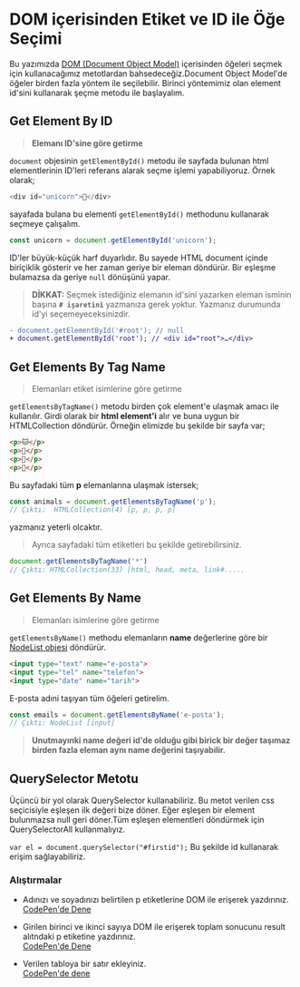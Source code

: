 # DOM içerisinden Etiket ve ID ile Öğe Seçimi

Bu yazımızda [DOM (Document Object Model)](https://developer.mozilla.org/en-US/docs/Web/API/Document_Object_Model) içerisinden öğeleri seçmek için kullanacağımız metotlardan bahsedeceğiz.Document Object Model'de öğeler birden fazla yöntem ile seçilebilir. Birinci yöntemimiz olan element id'sini kullanarak şeçme metodu ile başlayalım.

## Get Element By ID
> **Elemanı ID'sine göre getirme**

`document` objesinin `getElementById()` metodu ile sayfada bulunan html elementlerinin ID'leri referans alarak seçme işlemi yapabiliyoruz. Örnek olarak;

```js
<div id="unicorn">🦄</div>
```
sayafada bulana bu elementi `getElementById()` methodunu kullanarak seçmeye çalışalım.

```js
const unicorn = document.getElementById('unicorn');
```

ID'ler büyük-küçük harf duyarlıdır. Bu sayede HTML document içinde biriçiklik gösterir ve her zaman geriye bir eleman döndürür. Bir eşleşme bulamazsa da geriye `null` dönüşünü yapar.

> **DİKKAT:** Seçmek istediğiniz elemanın id'sini yazarken eleman isminin başına **`# işaretini`** yazmanıza gerek yoktur. Yazmanız durumunda id'yi seçemeyeceksinizdir. 

```diff
- document.getElementById('#root'); // null
+ document.getElementById('root'); // <div id=​"root">​…​</div>​
```

## Get Elements By Tag Name
> Elemanları etiket isimlerine göre getirme

`getElementsByTagName()` metodu birden çok element'e ulaşmak amacı ile kullanılır.
Girdi olarak bir **html element'i** alır ve buna uygun bir HTMLCollection döndürür. Örneğin elimizde bu şekilde bir sayfa var;

```html
<p>🐱</p>
<p>🐰</p>
<p>🐯</p>
<p>🐧</p>
```

Bu sayfadaki tüm **p** elemanlarına ulaşmak istersek;

```js
const animals = document.getElementsByTagName('p'); 
// Çıktı:  HTMLCollection(4) [p, p, p, p]
```

yazmanız yeterli olcaktır.

> Ayrıca sayfadaki tüm etiketleri bu şekilde getirebilirsiniz.

```js
document.getElementsByTagName('*')
// Çıktı: HTMLCollection(33) [html, head, meta, link#.....
```

## Get Elements By Name
> Elemanları isimlerine göre getirme

`getElementsByName()` methodu elemanların **name** değerlerine göre bir [NodeList objesi](https://developer.mozilla.org/en-US/docs/Web/API/NodeList) döndürür.

```html
<input type="text" name="e-posta">
<input type="tel" name="telefon">
<input type="date" name="tarih">
```
E-posta adıni taşıyan tüm öğeleri getirelim.

```js
const emails = document.getElementsByName('e-posta');
// Çıktı: NodeList [input]
```

> **Unutmayınki name değeri id'de olduğu gibi birick bir değer taşımaz birden fazla eleman aynı name değerini taşıyabilir.**

## QuerySelector Metotu
Üçüncü bir yol olarak QuerySelector kullanabiliriz. Bu metot verilen css seçicisiyle eşleşen ilk değeri bize döner. Eğer eşleşen bir element bulunmazsa null geri döner.Tüm eşleşen elementleri döndürmek için QuerySelectorAll kullanmalıyız.

`var el = document.querySelector("#firstid");` 
Bu şekilde id kullanarak erişim sağlayabiliriz.


### Alıştırmalar
*  Adınızı ve soyadınızı belirtilen p etiketlerine DOM ile erişerek yazdırınız.  
[CodePen'de Dene](https://codepen.io/bedirhanargn/pen/LYRQLpa)

*  Girilen birinci ve ikinci sayıya DOM ile erişerek toplam sonucunu result alıtndaki p etiketine yazdırınız.  
[CodePen'de Dene](https://codepen.io/bedirhanargn/pen/xxEpRpJ)  

*  Verilen tabloya bir satır ekleyiniz.  
[CodePen'de dene](https://codepen.io/bedirhanargn/pen/qBaxMZO)


